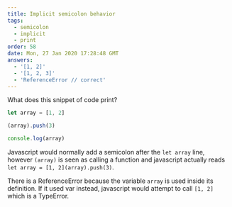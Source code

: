```yaml
---
title: Implicit semicolon behavior
tags:
  - semicolon
  - implicit
  - print
order: 58
date: Mon, 27 Jan 2020 17:28:48 GMT
answers: 
  - '[1, 2]'
  - '[1, 2, 3]'
  - 'ReferenceError // correct'
---
```

What does this snippet of code print?
```javascript
let array = [1, 2]

(array).push(3)

console.log(array)
```


<!-- explanation -->
Javascript would normally add a semicolon after the `let
array` line, however `(array)` is seen as calling a function
and javascript actually reads `let array = [1, 2](array).push(3)`.

There is a ReferenceError because the variable `array` is used
inside its definition. If it used var instead, javascript would
attempt to call `[1, 2]` which is a TypeError.
